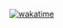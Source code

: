 [![wakatime](https://wakatime.com/badge/user/10d8e719-914f-4501-b008-0f6ada16267e/project/16248928-369b-4364-a6db-9e3514f1384e.svg)](https://wakatime.com/badge/user/10d8e719-914f-4501-b008-0f6ada16267e/project/16248928-369b-4364-a6db-9e3514f1384e)
